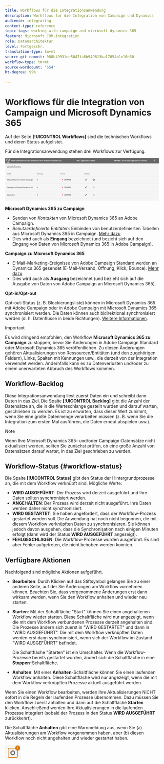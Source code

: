 ```yaml
---
title: Workflows für die Integrationsanwendung
description: Workflows für die Integration von Campaign und Dynamics
audience: integrating
content-type: reference
topic-tags: working-with-campaign-and-microsoft-dynamics-365
feature: Microsoft CRM-Integration
role: Datenarchitektur
level: Fortgeschr.
translation-type: tm+mt
source-git-commit: 088b49931ee5047fa6b949813ba17654b1e10d60
workflow-type: tm+mt
source-wordcount: '654'
ht-degree: 99%

---
```



# Workflows für die Integration von Campaign und Microsoft Dynamics 365

Auf der Seite **[!UICONTROL Workflows]** sind die technischen Workflows und deren Status aufgelistet.

Für die Integrationsanwendung stehen drei Workflows zur Verfügung:

![](assets/do-not-localize/d365-to-acs-ui-page-workflows.png)

**Microsoft Dynamics 365 zu Campaign**
* Senden von *Kontakten* von Microsoft Dynamics 365 an Adobe Campaign.
* *Benutzerdefinierte Entitäten*: Einbinden von benutzerdefinierten Tabellen aus Microsoft Dynamics 365 in Campaign. [Mehr dazu](../../integrating/using/d365-acs-using-the-integration.md#data-flows)
* Dies wird auch als **Eingang** bezeichnet (und bezieht sich auf den Eingang von Daten von Microsoft Dynamics 365 in Adobe Campaign).

**Campaign zu Microsoft Dynamics 365**
* E-Mail-Marketing-Ereignisse von Adobe Campaign Standard werden an Dynamics 365 gesendet (E-Mail-Versand, Öffnung, Klick, Bounce). [Mehr dazu](../../integrating/using/d365-acs-using-the-integration.md#email-marketing-event-flow)
* Dies wird auch als **Ausgang** bezeichnet (und bezieht sich auf die Ausgabe von Daten von Adobe Campaign an Microsoft Dynamics 365).

**Opt-in/Opt-out**

Opt-out-Status (z. B. Blockierungsliste) können in Microsoft Dynamics 365 mit Adobe Campaign oder in Adobe Campaign mit Microsoft Dynamics 365 synchronisiert werden. Die Daten können auch bidirektional synchronisiert werden (d. h. Datenflüsse in beide Richtungen). [Weitere Informationen](../../integrating/using/d365-acs-self-service-app-data-sync.md#opt-in-out-wf).

>[!IMPORTANT]
>
>Es wird dringend empfohlen, den Workflow **Microsoft Dynamics 365 zu Campaign** zu stoppen, bevor Sie Änderungen in Adobe Campaign Standard oder Microsoft Dynamics 365 veröffentlichen. Zu diesen Änderungen gehören Aktualisierungen von Ressourcen/Entitäten (und den zugehörigen Feldern), Links, Spalten mit Kennungen usw., die derzeit von der Integration verwendet werden. Andernfalls kann es zu Datenverlusten und/oder zu einem unerwarteten Abbruch des Workflows kommen.

## Workflow-Backlog

Diese Integrationsanwendung liest zuerst Daten ein und schreibt dann Daten in das Ziel. Die Spalte **[!UICONTROL Backlog]** gibt die Anzahl der Datensätze an, die in die Warteschlange gestellt wurden und darauf warten, geschrieben zu werden. Es ist zu erwarten, dass dieser Wert zunimmt, wenn Sie eine große Datenmenge verarbeiten müssen (z. B. wenn Sie die Integration zum ersten Mal ausführen, die Daten erneut abspielen usw.). 

>[!NOTE]
>Wenn Ihre Microsoft Dynamics 365- und/oder Campaign-Datensätze nicht aktualisiert werden, sollten Sie zunächst prüfen, ob eine große Anzahl von Datensätzen darauf wartet, in das Ziel geschrieben zu werden.


## Workflow-Status {#workflow-status}

Die Spalte **[!UICONTROL Status]** gibt den Status der Hintergrundprozesse an, die mit dem Workflow verknüpft sind. Mögliche Werte:

* **WIRD AUSGEFÜHRT**: Der Prozess wird derzeit ausgeführt und Ihre Daten sollten synchronisiert werden.
* **ANGEHALTEN**: Der Prozess wird derzeit nicht ausgeführt. Ihre Daten werden daher nicht synchronisiert.
* **WIRD GESTARTET**: Sie haben angefordert, dass der Workflow-Prozess gestartet werden soll. Die Anwendung hat noch nicht begonnen, die mit diesem Workflow verknüpften Daten zu synchronisieren. Sie können jedoch davon ausgehen, dass die Synchronisation nach einigen Minuten erfolgt (dann wird der Status **WIRD AUSGEFÜHRT** angezeigt).
* **FEHLGESCHLAGEN**: Die Workflow-Prozesse wurden ausgeführt. Es sind aber Fehler aufgetreten, die nicht behoben werden konnten.

## Verfügbare Aktionen

Nachfolgend sind mögliche Aktionen aufgeführt.

* **Bearbeiten**: Durch Klicken auf das Stiftsymbol gelangen Sie zu einer anderen Seite, auf der Sie Änderungen am Workflow vornehmen können. Beachten Sie, dass vorgenommene Änderungen erst dann wirksam werden, wenn Sie den Workflow anhalten und wieder neu starten.

* **Starten**: Mit der Schaltfläche &quot;Start&quot; können Sie einen angehaltenen Workflow wieder starten. Diese Schaltfläche wird nur angezeigt, wenn die mit dem Workflow verbundenen Prozesse derzeit angehalten sind. Die Prozesse ändern sich zuerst in &quot;WIRD GESTARTET&quot; und dann in &quot;WIRD AUSGEFÜHRT&quot;. Die mit dem Workflow verknüpften Daten werden erst dann synchronisiert, wenn sich der Workflow im Zustand &quot;WIRD AUSGEFÜHRT&quot; befindet.

   Die Schaltfläche &quot;Starten&quot; ist ein Umschalter. Wenn die Workflow-Prozesse bereits gestartet wurden, ändert sich die Schaltfläche in eine **Stoppen**-Schaltfläche.

* **Anhalten**: Mit einer **Anhalten**-Schaltfläche können Sie einen laufenden Workflow anhalten. Diese Schaltfläche wird nur angezeigt, wenn die mit dem Workflow verknüpften Prozesse aktuell ausgeführt werden.

Wenn Sie einen Workflow bearbeiten, werden Ihre Aktualisierungen NICHT sofort in die Regeln der laufenden Prozesse übernommen. Dazu müssen Sie den Workflow zuerst anhalten und dann auf die Schaltfläche **Starten** klicken. Anschließend werden Ihre Aktualisierungen in die laufenden Prozesse integriert (sobald der Prozess in den Status **WIRD AUSGEFÜHRT** zurückkehrt).

Die Schaltfläche **Anhalten** gibt eine Warnmeldung aus, wenn Sie (a) Aktualisierungen am Workflow vorgenommen haben, aber (b) diesen Workflow noch nicht angehalten und wieder gestartet haben.

![](assets/do-not-localize/d365-to-acs-icon-stop-with-changes.png)
